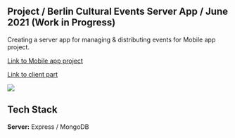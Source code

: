## Project / Berlin Cultural Events Server App / June 2021 (Work in Progress)
Creating a server app for managing & distributing events for Mobile app project.

[Link to Mobile app project](https://github.com/in-roma/events-mobile-app/tree/main/eventsMobileApp)

[Link to client part](https://github.com/in-roma/events-mobile-app/tree/main/eventsadminapp)


![](project.gif)



## Tech Stack

**Server:** Express / MongoDB
  